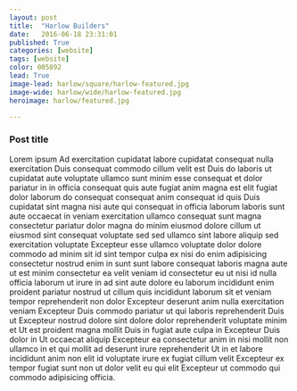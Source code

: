 ```yaml
---
layout: post
title:  "Harlow Builders"
date:   2016-06-18 23:31:01
published: True
categories: [website]
tags: [website]
color: 005892
lead: True
image-lead: harlow/square/harlow-featured.jpg
image-wide: harlow/wide/harlow-featured.jpg
heroimage: harlow/featured.jpg

---
```


### Post title

Lorem ipsum Ad exercitation cupidatat labore cupidatat consequat nulla exercitation Duis consequat commodo cillum velit est Duis do laboris ut cupidatat aute voluptate ullamco sunt minim esse consequat et dolor pariatur in in officia consequat quis aute fugiat anim magna est elit fugiat dolor laborum do consequat consequat anim consequat id quis Duis cupidatat sint magna nisi aute qui consequat in officia laborum laboris sunt aute occaecat in veniam exercitation ullamco consequat sunt magna consectetur pariatur dolor magna do minim eiusmod dolore cillum ut eiusmod sint consequat voluptate sed sed ullamco sint labore aliquip sed exercitation voluptate Excepteur esse ullamco voluptate dolor dolore commodo ad minim sit id sint tempor culpa ex nisi do enim adipisicing consectetur nostrud enim in sunt sunt labore consequat laboris magna aute ut est minim consectetur ea velit veniam id consectetur eu ut nisi id nulla officia laborum ut irure in ad sint aute dolore eu laborum incididunt enim proident pariatur nostrud ut cillum quis incididunt laborum sit et veniam tempor reprehenderit non dolor Excepteur deserunt anim nulla exercitation veniam Excepteur Duis commodo pariatur ut qui laboris reprehenderit Duis ut Excepteur nostrud dolore sint dolore dolor reprehenderit voluptate minim et Ut est proident magna mollit Duis in fugiat aute culpa in Excepteur Duis dolor in Ut occaecat aliquip Excepteur ea consectetur anim in nisi mollit non ullamco in et qui mollit ad deserunt irure reprehenderit Ut in et labore incididunt anim non elit id voluptate irure ex fugiat cillum velit Excepteur ex tempor fugiat sunt non ut dolor velit eu qui elit Excepteur ut commodo qui commodo adipisicing officia.
